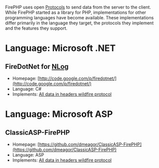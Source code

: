 
FirePHP uses open [Protocols](Protocols) to send data from the server to the client. While FirePHP started as a
library for PHP, implementations for other programming languages have become available. These implementations
differ primarily in the language they target, the protocols they implement and the features they support.

Language: Microsoft .NET
========================

FireDotNet for [NLog](http://nlog-project.org/)
-----------------------------------------------

  * Homepage: [http://code.google.com/p/firedotnet/](http://code.google.com/p/firedotnet/)
  * Language: C#
  * Implements: [All data in headers wildfire protocol](Protocols#header-only)

Language: Microsoft ASP
=======================

ClassicASP-FirePHP
------------------

  * Homepage: [https://github.com/dmeagor/ClassicASP-FirePHP](https://github.com/dmeagor/ClassicASP-FirePHP)
  * Language: ASP
  * Implements: [All data in headers wildfire protocol](Protocols#header-only)
